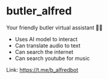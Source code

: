 # butler_alfred
Your friendly butler virtual assistant 👨‍💼
- Uses AI model to interact
- Can translate audio to text
- Can search the internet
- Can search youtube for music

Link: https://t.me/b_alfredbot
